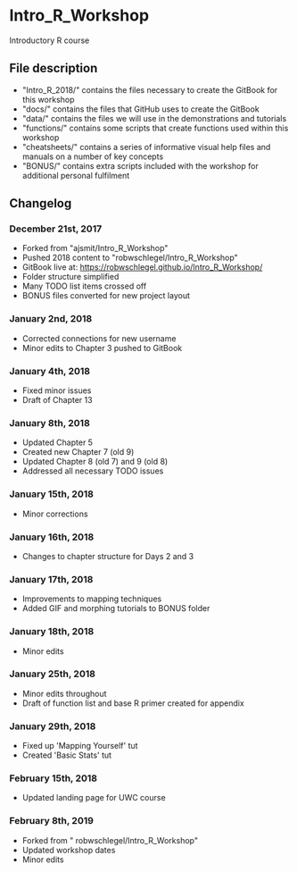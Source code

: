 # Intro_R_Workshop
Introductory R course

## File description
* "Intro_R_2018/" contains the files necessary to create the GitBook for this workshop
* "docs/" contains the files that GitHub uses to create the GitBook
* "data/" contains the files we will use in the demonstrations and tutorials
* "functions/" contains some scripts that create functions used within this workshop
* "cheatsheets/" contains a series of informative visual help files and manuals on a number of key concepts
* "BONUS/" contains extra scripts included with the workshop for additional personal fulfilment

## Changelog

### December 21st, 2017
* Forked from "ajsmit/Intro_R_Workshop"
* Pushed 2018 content to "robwschlegel/Intro_R_Workshop"
* GitBook live at: https://robwschlegel.github.io/Intro_R_Workshop/
* Folder structure simplified
* Many TODO list items crossed off
* BONUS files converted for new project layout

### January 2nd, 2018
* Corrected connections for new username
* Minor edits to Chapter 3 pushed to GitBook

### January 4th, 2018
* Fixed minor issues
* Draft of Chapter 13

### January 8th, 2018
* Updated Chapter 5
* Created new Chapter 7 (old 9)
* Updated Chapter 8 (old 7) and 9 (old 8)
* Addressed all necessary TODO issues

### January 15th, 2018
* Minor corrections

### January 16th, 2018
* Changes to chapter structure for Days 2 and 3

### January 17th, 2018
* Improvements to mapping techniques
* Added GIF and morphing tutorials to BONUS folder

### January 18th, 2018
* Minor edits

### January 25th, 2018
* Minor edits throughout
* Draft of function list and base R primer created for appendix

### January 29th, 2018
* Fixed up 'Mapping Yourself' tut
* Created 'Basic Stats' tut

### February 15th, 2018
* Updated landing page for UWC course

### February 8th, 2019
* Forked from " robwschlegel/Intro_R_Workshop"
* Updated workshop dates
* Minor edits